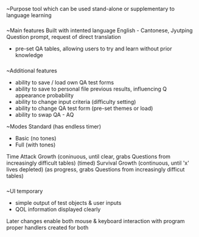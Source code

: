 ~Purpose
tool which can be used stand-alone or supplementary to language learning


#####

~Main features
Built with intented language English - Cantonese, Jyutping
Question prompt, request of direct translation
- pre-set QA tables, allowing users to try and learn without prior knowledge


#####

~Additional features
- ability to save / load own QA test forms
- ability to save to personal file previous results, influencing Q appearance probability
- ability to change input criteria (difficulty setting)
- ability to change QA test form (pre-set themes or load)
- ability to swap QA - AQ

~Modes
Standard (has endless timer)
- Basic (no tones)
- Full (with tones)

Time Attack Growth (coninuous, until clear, grabs Questions from increasingly difficult tables) (timed)
Survival Growth (continuous, until 'x' lives depleted) (as progress, grabs Questions from increasingly difficut tables)


#####

~UI
temporary
- simple output of test objects & user inputs
- QOL information displayed clearly

Later changes
enable both mouse & keyboard interaction with program
proper handlers created for both


#####
